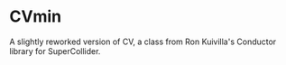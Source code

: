# CVmin
A slightly reworked version of CV, a class from Ron Kuivilla's Conductor library for SuperCollider.


